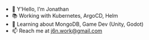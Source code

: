 - 👋 Y'Hello, I’m Jonathan
- 📚 Working with Kubernetes, ArgoCD, Helm
- 🌱 Learning about MongoDB, Game Dev (Unity, Godot)
- 📫 Reach me at j6n.work@gmail.com
